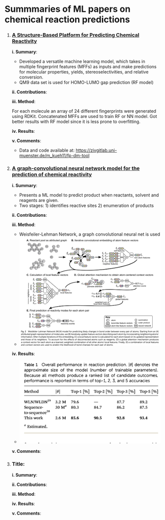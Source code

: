 # Summmaries of ML papers on chemical reaction predictions

1. ### [A Structure-Based Platform for Predicting Chemical Reactivity](https://www.cell.com/chem/pdfExtended/S2451-9294(20)30085-1)

   __i. Summary__:
        
      * Developed a versatile machine learning model, which takes in multiple fingerprint features (MFFs) as inputs and make predictions for molecular              properties,         yields, stereoselectivities, and relative conversion.
      * QM9 data set is used for HOMO-LUMO gap prediction (RF model)
  
   __ii. Contributions__:

   __iii. Method__:
    
   For each molecule an array of 24 different fingerprints were generated using RDKit. Concatenated MFFs are used to train RF or NN model. Got better results with RF model since it is less prone to overfitting. 
  
   __iv. Results__:

   __v. Comments__:
   * Data and code available at: https://zivgitlab.uni-muenster.de/m_kueh11/fp-dm-tool
   

    
2. ### [A graph-convolutional neural network model for the prediction of chemical reactivity](https://pubs.rsc.org/en/content/articlepdf/2019/sc/c8sc04228d)
    
   __i. Summary__:
      * Presents a ML model to predict product when reactants, solvent and reagents are given.
      * Two stages: 1) identifies reactive sites 2) enumeration of products
  
   __ii. Contributions__:
  
   __iii. Method__:
      * Weisfeiler-Lehman Network, a graph convolutional neural net is used
      * ![img.png](../img/img2.0.png)
  

   __iv. Results__:
   * ![img.png](../img/img2.1.png)
  
   __v. Comments__:










1. ### Title: 
    
     __i. Summary__:
  
    __ii. Contributions__:
  
    __iii. Method__:
  
    __iv. Results__:
  
    __v. Comments__:
